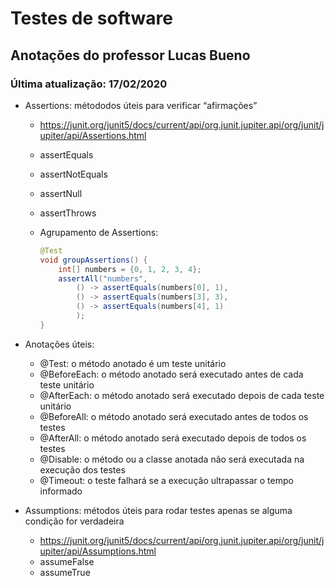 # Testes de software

## Anotações do professor Lucas Bueno

### Última atualização: 17/02/2020

- Assertions: métododos úteis para verificar “afirmações”
    - https://junit.org/junit5/docs/current/api/org.junit.jupiter.api/org/junit/jupiter/api/Assertions.html
    - assertEquals
    - assertNotEquals
    - assertNull
    - assertThrows
    - Agrupamento de Assertions:
    
        ```java
        @Test
        void groupAssertions() {
            int[] numbers = {0, 1, 2, 3, 4};
            assertAll("numbers",
                () -> assertEquals(numbers[0], 1),
                () -> assertEquals(numbers[3], 3),
                () -> assertEquals(numbers[4], 1)
                );
        }
        ```
    
- Anotações úteis:
    - @Test: o método anotado é um teste unitário
    - @BeforeEach: o método anotado será executado antes de cada teste unitário
    - @AfterEach: o método anotado será executado depois de cada teste unitário
    - @BeforeAll: o método anotado será executado antes de todos os testes
    - @AfterAll: o método anotado será executado depois de todos os testes
    - @Disable: o método ou a classe anotada não será executada na execução dos testes 
    - @Timeout: o teste falhará se a execução ultrapassar o tempo informado
    
- Assumptions: métodos úteis para rodar testes apenas se alguma condição for verdadeira

    - https://junit.org/junit5/docs/current/api/org.junit.jupiter.api/org/junit/jupiter/api/Assumptions.html
    - assumeFalse
    - assumeTrue
